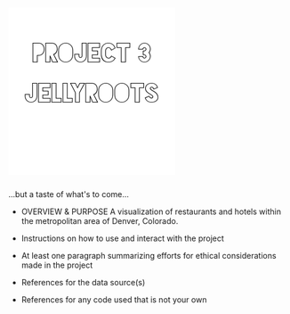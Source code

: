 ![Header Image](Images/p3jr.png "Title Tile")
=============================

...but a taste of what's to come...

- OVERVIEW & PURPOSE
A visualization of restaurants and hotels within the metropolitan area of Denver, Colorado.
  
- Instructions on how to use and interact with the project

  
- At least one paragraph summarizing efforts for ethical considerations made in the project

  
- References for the data source(s)

  
- References for any code used that is not your own

